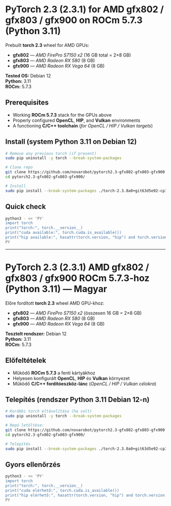 # PyTorch 2.3 (2.3.1) for AMD gfx802 / gfx803 / gfx900 on ROCm 5.7.3 (Python 3.11)

Prebuilt **torch 2.3** wheel for AMD GPUs:
- **gfx802** — *AMD FirePro S7150 x2* (16 GB total = 2×8 GB)
- **gfx803** — *AMD Radeon RX 580* (8 GB)
- **gfx900** — *AMD Radeon RX Vega 64* (8 GB)

**Tested OS:** Debian 12  
**Python:** 3.11  
**ROCm:** 5.7.3

## Prerequisites
- Working **ROCm 5.7.3** stack for the GPUs above  
- Properly configured **OpenCL**, **HIP**, and **Vulkan** environments  
- A functioning **C/C++ toolchain** (*for OpenCL / HIP / Vulkan targets*)

## Install (system Python 3.11 on Debian 12)

```bash
# Remove any previous torch (if present)
sudo pip uninstall -y torch --break-system-packages

# Clone repo 
git clone https://github.com/novarobot/pytorch2.3-gfx802-gfx803-gfx900
cd pytorch2.3-gfx802-gfx803-gfx900/

# Install
sudo pip install --break-system-packages ./torch-2.3.0a0+git63d5e92-cp311-cp311-linux_x86_64.whl
```

## Quick check
```bash
python3 - << 'PY'
import torch
print("torch:", torch.__version__)
print("cuda available:", torch.cuda.is_available())
print("hip available:", hasattr(torch.version, "hip") and torch.version.hip is not None)
PY
```

---

# PyTorch 2.3 (2.3.1) AMD gfx802 / gfx803 / gfx900 ROCm 5.7.3-hoz (Python 3.11) — Magyar

Előre fordított **torch 2.3** wheel AMD GPU-khoz:
- **gfx802** — *AMD FirePro S7150 x2* (összesen 16 GB = 2×8 GB)
- **gfx803** — *AMD Radeon RX 580* (8 GB)
- **gfx900** — *AMD Radeon RX Vega 64* (8 GB)

**Tesztelt rendszer:** Debian 12  
**Python:** 3.11  
**ROCm:** 5.7.3

## Előfeltételek
- Működő **ROCm 5.7.3** a fenti kártyákhoz  
- Helyesen konfigurált **OpenCL**, **HIP** és **Vulkan** környezet  
- Működő **C/C++ fordítóeszköz-lánc** (*OpenCL / HIP / Vulkan célokra*)

## Telepítés (rendszer Python 3.11 Debian 12-n)

```bash
# Korábbi torch eltávolítása (ha volt)
sudo pip uninstall -y torch --break-system-packages

# Repó letöltése:
git clone https://github.com/novarobot/pytorch2.3-gfx802-gfx803-gfx900
cd pytorch2.3-gfx802-gfx803-gfx900/

# Telepítés
sudo pip install --break-system-packages ./torch-2.3.0a0+git63d5e92-cp311-cp311-linux_x86_64.whl
```

## Gyors ellenőrzés
```bash
python3 - << 'PY'
import torch
print("torch:", torch.__version__)
print("cuda elérhető:", torch.cuda.is_available())
print("hip elérhető:", hasattr(torch.version, "hip") and torch.version.hip is not None)
PY
```

